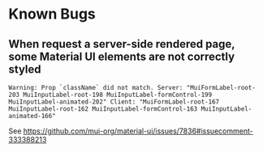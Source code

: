 # Known Bugs

## When request a server-side rendered page, some Material UI elements are not correctly styled

```
Warning: Prop `className` did not match. Server: "MuiFormLabel-root-203 MuiInputLabel-root-198 MuiInputLabel-formControl-199 MuiInputLabel-animated-202" Client: "MuiFormLabel-root-167 MuiInputLabel-root-162 MuiInputLabel-formControl-163 MuiInputLabel-animated-166"
```

See https://github.com/mui-org/material-ui/issues/7836#issuecomment-333388213

